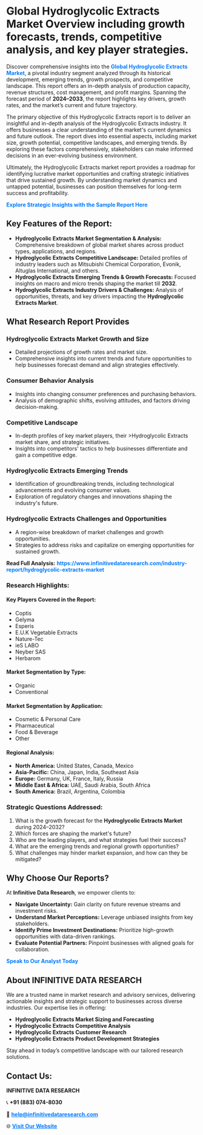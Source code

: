 <h1>Global Hydroglycolic Extracts Market Overview including growth forecasts, trends, competitive analysis, and key player strategies.</h1>
<p>
Discover comprehensive insights into the 
<a href="https://www.infinitivedataresearch.com/industry-report/hydroglycolic-extracts-market" rel="dofollow" style="color: #007BFF; text-decoration: none;"><strong>Global Hydroglycolic Extracts Market</strong></a>, a pivotal industry segment analyzed through its historical development, emerging trends, growth prospects, and competitive landscape. This report offers an in-depth analysis of production capacity, revenue structures, cost management, and profit margins. Spanning the forecast period of <strong>2024–2033</strong>, the report highlights key drivers, growth rates, and the market’s current and future trajectory.
</p>
<p>
The primary objective of this Hydroglycolic Extracts report is to deliver an insightful and in-depth analysis of the Hydroglycolic Extracts industry. It offers businesses a clear understanding of the market's current dynamics and future outlook. The report dives into essential aspects, including market size, growth potential, competitive landscapes, and emerging trends. By exploring these factors comprehensively, stakeholders can make informed decisions in an ever-evolving business environment.
</p>
<p>
Ultimately, the Hydroglycolic Extracts market report provides a roadmap for identifying lucrative market opportunities and crafting strategic initiatives that drive sustained growth. By understanding market dynamics and untapped potential, businesses can position themselves for long-term success and profitability.
</p>
<p>
<a href="https://www.infinitivedataresearch.com/request-sample/reportId=105239" style="color: #007BFF; text-decoration: none;"><strong>Explore Strategic Insights with the Sample Report Here</strong></a>
</p>

<h2>Key Features of the Report:</h2>
<ul>
<li><strong>Hydroglycolic Extracts Market Segmentation & Analysis:</strong> Comprehensive breakdown of global market shares across product types, applications, and regions.</li>
<li><strong>Hydroglycolic Extracts Competitive Landscape:</strong> Detailed profiles of industry leaders such as Mitsubishi Chemical Corporation, Evonik, Altuglas International, and others.</li>
<li><strong>Hydroglycolic Extracts Emerging Trends & Growth Forecasts:</strong> Focused insights on macro and micro trends shaping the market till <strong>2032</strong>.</li>
<li><strong>Hydroglycolic Extracts Industry Drivers & Challenges:</strong> Analysis of opportunities, threats, and key drivers impacting the <strong>Hydroglycolic Extracts Market</strong>.</li>
</ul>

<h2>What Research Report Provides</h2>
<h3>Hydroglycolic Extracts Market Growth and Size</h3>
<ul>
<li>Detailed projections of growth rates and market size.</li>
<li>Comprehensive insights into current trends and future opportunities to help businesses forecast demand and align strategies effectively.</li>
</ul>

<h3>Consumer Behavior Analysis</h3>
<ul>
<li>Insights into changing consumer preferences and purchasing behaviors.</li>
<li>Analysis of demographic shifts, evolving attitudes, and factors driving decision-making.</li>
</ul>

<h3>Competitive Landscape</h3>
<ul>
<li>In-depth profiles of key market players, their >Hydroglycolic Extracts market share, and strategic initiatives.</li>
<li>Insights into competitors' tactics to help businesses differentiate and gain a competitive edge.</li>
</ul>

<h3>Hydroglycolic Extracts Emerging Trends</h3>
<ul>
<li>Identification of groundbreaking trends, including technological advancements and evolving consumer values.</li>
<li>Exploration of regulatory changes and innovations shaping the industry's future.</li>
</ul>

<h3>Hydroglycolic Extracts Challenges and Opportunities</h3>
<ul>
<li>A region-wise breakdown of market challenges and growth opportunities.</li>
<li>Strategies to address risks and capitalize on emerging opportunities for sustained growth.</li>
</ul>
<p><strong>Read Full Analysis:</strong> <a href="https://www.infinitivedataresearch.com/industry-report/hydroglycolic-extracts-market" rel="dofollow" style="color: #007BFF; text-decoration: none;"><strong>https://www.infinitivedataresearch.com/industry-report/hydroglycolic-extracts-market</strong></a></p>
<h3>Research Highlights:</h3>
<h4>Key Players Covered in the Report:</h4>
<ul><li>Coptis</li><li>Gelyma</li><li>Esperis</li><li>E.U.K Vegetable Extracts</li><li>Nature-Tec</li><li>ieS LABO</li><li>Neyber SAS</li><li>Herbarom</li></ul>
<h4>Market Segmentation by Type:</h4>
<ul><li>Organic</li><li>Conventional</li></ul>
<h4>Market Segmentation by Application:</h4>
<ul><li>Cosmetic &amp; Personal Care</li><li>Pharmaceutical</li><li>Food &amp; Beverage</li><li>Other</li></ul>

<h4>Regional Analysis:</h4>
<ul>
<li><strong>North America:</strong> United States, Canada, Mexico</li>
<li><strong>Asia-Pacific:</strong> China, Japan, India, Southeast Asia</li>
<li><strong>Europe:</strong> Germany, UK, France, Italy, Russia</li>
<li><strong>Middle East & Africa:</strong> UAE, Saudi Arabia, South Africa</li>
<li><strong>South America:</strong> Brazil, Argentina, Colombia</li>
</ul>

<h3>Strategic Questions Addressed:</h3>
<ol>
<li>What is the growth forecast for the <strong>Hydroglycolic Extracts Market</strong> during 2024–2032?</li>
<li>Which forces are shaping the market's future?</li>
<li>Who are the leading players, and what strategies fuel their success?</li>
<li>What are the emerging trends and regional growth opportunities?</li>
<li>What challenges may hinder market expansion, and how can they be mitigated?</li>
</ol>

<h2>Why Choose Our Reports?</h2>
<p>At <strong>Infinitive Data Research</strong>, we empower clients to:</p>
<ul>
<li><strong>Navigate Uncertainty:</strong> Gain clarity on future revenue streams and investment risks.</li>
<li><strong>Understand Market Perceptions:</strong> Leverage unbiased insights from key stakeholders.</li>
<li><strong>Identify Prime Investment Destinations:</strong> Prioritize high-growth opportunities with data-driven rankings.</li>
<li><strong>Evaluate Potential Partners:</strong> Pinpoint businesses with aligned goals for collaboration.</li>
</ul>
<p><a href="https://www.infinitivedataresearch.com/industry-report/hydroglycolic-extracts-market" rel="dofollow" style="color: #007BFF; text-decoration: none;"><strong>Speak to Our Analyst Today</strong></a></p>

<h2>About INFINITIVE DATA RESEARCH</h2>
<p>We are a trusted name in market research and advisory services, delivering actionable insights and strategic support to businesses across diverse industries. Our expertise lies in offering:</p>
<ul>
<li><strong>Hydroglycolic Extracts Market Sizing and Forecasting</strong></li>
<li><strong>Hydroglycolic Extracts Competitive Analysis</strong></li>
<li><strong>Hydroglycolic Extracts Customer Research</strong></li>
<li><strong>Hydroglycolic Extracts Product Development Strategies</strong></li>
</ul>
<p>Stay ahead in today’s competitive landscape with our tailored research solutions.</p>

<h2>Contact Us:</h2>
<p><strong>INFINITIVE DATA RESEARCH</strong></p>
<p>📞 <strong>+91 (883) 074-8030</strong></p>
<p>📧 <strong><a href="mailto:help@infinitivedataresearch.com" style="color: #007BFF;">help@infinitivedataresearch.com</a></strong></p>
<p>🌐 <strong><a href="https://www.infinitivedataresearch.com" rel="dofollow" style="color: #007BFF;">Visit Our Website</a></strong></p>